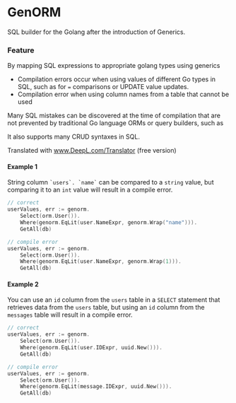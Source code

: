 # GenORM

SQL builder for the Golang after the introduction of Generics.

### Feature

By mapping SQL expressions to appropriate golang types using generics

* Compilation errors occur when using values of different Go types in SQL, such as for `=` comparisons or UPDATE value updates.
* Compilation error when using column names from a table that cannot be used

Many SQL mistakes can be discovered at the time of compilation that are not prevented by traditional Go language ORMs or query builders, such as

It also supports many CRUD syntaxes in SQL.

Translated with www.DeepL.com/Translator (free version)

#### Example 1

String column `` `users`. `name` `` can be compared to a `string` value, but comparing it to an `int` value will result in a compile error.

```go
// correct
userValues, err := genorm.
	Select(orm.User()).
	Where(genorm.EqLit(user.NameExpr, genorm.Wrap("name"))).
	GetAll(db)

// compile error
userValues, err := genorm.
	Select(orm.User()).
	Where(genorm.EqLit(user.NameExpr, genorm.Wrap(1))).
	GetAll(db)
```

#### Example 2

You can use an `id` column from the `users` table in a `SELECT` statement that retrieves data from the `users` table, but using an `id` column from the `messages` table will result in a compile error.

```go
// correct
userValues, err := genorm.
	Select(orm.User()).
	Where(genorm.EqLit(user.IDExpr, uuid.New())).
	GetAll(db)

// compile error
userValues, err := genorm.
	Select(orm.User()).
	Where(genorm.EqLit(message.IDExpr, uuid.New())).
	GetAll(db)
```
